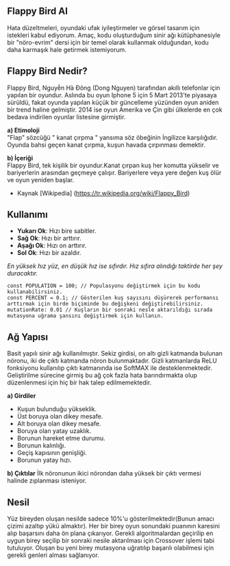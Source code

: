 ## Flappy Bird AI
Hata düzeltmeleri, oyundaki ufak iyileştirmeler ve görsel tasarım için istekleri kabul ediyorum. Amaç, kodu oluşturduğum sinir ağı kütüphanesiyle bir "nöro-evrim" dersi için bir temel olarak kullanmak olduğundan, kodu daha karmaşık hale getirmek istemiyorum.  

## Flappy Bird Nedir?
Flappy Bird, Nguyễn Hà Đông (Dong Nguyen) tarafından akıllı telefonlar için yapılan bir oyundur. Aslında bu oyun Iphone 5 için 5 Mart 2013'te piyasaya sürüldü, fakat oyunda yapılan küçük bir güncelleme yüzünden oyun aniden bir trend haline gelmiştir. 2014 ise oyun Amerika ve Çin gibi ülkelerde en çok bedava indirilen oyunlar listesine girmiştir.

**a) Etimoloji**  
"Flap" sözcüğü " kanat çırpma " yansıma söz öbeğinin İngilizce karşılığıdır. Oyunda bahsi geçen kanat çırpma, kuşun havada çırpınması demektir.

**b) İçeriği**  
Flappy Bird, tek kişilik bir oyundur.Kanat çırpan kuş her komutta yükselir ve bariyerlerin arasından geçmeye çalışır. Bariyerlere veya yere değen kuş ölür ve oyun yeniden başlar.

- Kaynak [Wikipedia] (https://tr.wikipedia.org/wiki/Flappy_Bird)

## Kullanımı

- **Yukarı Ok**: Hızı bire sabitler.
- **Sağ Ok**: Hızı bir arttırır.
- **Aşağı Ok**: Hızı on arttırır.
- **Sol Ok**: Hızı bir azaldır.

*En yüksek hız yüz, en düşük hız ise sıfırdır. Hız sıfıra alındığı taktirde her şey duracaktır.*

    const POPULATION = 100; // Populasyonu değiştirmek için bu kodu kullanabilirsiniz.
    const PERCENT = 0.1; // Gösterilen kuş sayısını düşürerek performansı arttırmak için birde biçiminde bu değişkeni değiştirebilirsiniz.
    mutationRate: 0.01 // Kuşların bir sonraki nesle aktarıldığı sırada mutasyona uğrama şansını değiştirmek için kullanın.

## Ağ Yapısı
Basit yapılı sinir ağı kullanılmıştır. Sekiz girdisi, on altı gizli katmanda bulunan nöronu, iki de çıktı katmanda nöron bulunmaktadır. Gizli katmanlarda ReLU fonksiyonu kullanılıp çıktı katmanında ise SoftMAX ile desteklenmektedir. Geliştirilme sürecine girmiş bu ağ çok fazla hata barındırmakta olup düzenlenmesi için hiç bir hak talep edilmemektedir.

**a) Girdiler**
- Kuşun bulunduğu yükseklik.
- Üst boruya olan dikey mesafe.
- Alt boruya olan dikey mesafe.
- Boruya olan yatay uzaklık.
- Borunun hareket etme durumu.
- Borunun kalınlığı.
- Geçiş kapısının genişliği.
- Borunun yatay hızı.

**b) Çıktılar**
İlk nöronunun ikici nörondan daha yüksek bir çıktı vermesi halinde zıplanması isteniyor.

## Nesil
Yüz bireyden oluşan nesilde sadece 10%'u gösterilmektedir(Bunun amacı çizimi azaltıp yükü almaktır). Her bir birey oyun sonundaki puanının karesini alıp başarsını daha ön plana çıkarıyor. Gerekli algoritmalardan geçirilip en uygun birey seçilip bir sonraki nesile aktarılması için Crossover işlemi tabi tutuluyor. Oluşan bu yeni birey mutasyona uğratılıp başarılı olabilmesi için gerekli genleri alması sağlanıyor.
